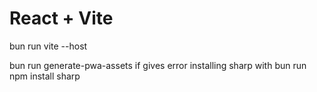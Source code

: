 # React + Vite





bun run vite --host


bun run generate-pwa-assets
    if gives error installing sharp with bun run
        npm install sharp